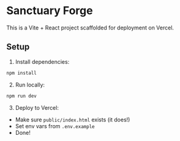 # Sanctuary Forge

This is a Vite + React project scaffolded for deployment on Vercel.

## Setup

1. Install dependencies:
```bash
npm install
```

2. Run locally:
```bash
npm run dev
```

3. Deploy to Vercel:
- Make sure `public/index.html` exists (it does!)
- Set env vars from `.env.example`
- Done!